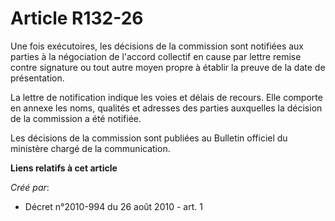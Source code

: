 # Article R132-26

Une fois exécutoires, les décisions de la commission sont notifiées aux parties à la négociation de l'accord collectif en
cause par lettre remise contre signature ou tout autre moyen propre à établir la preuve de la date de présentation.

La lettre de notification indique les voies et délais de recours. Elle comporte en annexe les noms, qualités et adresses des
parties auxquelles la décision de la commission a été notifiée.

Les décisions de la commission sont publiées au Bulletin officiel du ministère chargé de la communication.

**Liens relatifs à cet article**

_Créé par_:

  - Décret n°2010-994 du 26 août 2010 - art. 1
